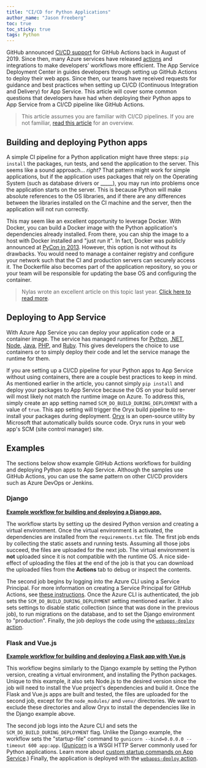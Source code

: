 ```yaml
---
title: "CI/CD for Python Applications"
author_name: "Jason Freeberg"
toc: true
toc_sticky: true
tags: Python
---
```


GitHub announced [CI/CD support](https://github.blog/2019-08-08-github-actions-now-supports-ci-cd/) for GitHub Actions back in August of 2019. Since then, many Azure services have released [actions](https://github.com/azure/actions) and integrations to make developers' workflows more efficient. The App Service Deployment Center in  guides developers through setting up GitHub Actions to deploy their web apps. Since then, our teams have received requests for guidance and best practices when setting up CI/CD (Continuous Integration and Delivery) for App Service. This article will cover some common questions that developers have had when deploying their Python apps to App Service from a CI/CD pipeline like GitHub Actions.

> This article assumes you are familiar with CI/CD pipelines. If you are not familiar, [read this article](https://www.redhat.com/en/topics/devops/what-cicd-pipeline) for an overview. 

## Building and deploying Python apps

A simple CI pipeline for a Python application might have three steps: `pip install` the packages, run tests, and send the application to the server. This seems like a sound approach... *right?* That pattern might work for simple applications, but if the application uses packages that rely on the Operating System (such as database drivers or _____), you may run into problems once the application starts on the server. This is because Python will make absolute references to the OS libraries, and if there are any differences between the libraries installed on the CI machine and the server, then the application will not run correctly.

This may seem like an excellent opportunity to leverage Docker. With Docker, you can build a Docker image with the Python application's dependencies already installed. From there, you can ship the image to a host with Docker installed and "just run it". In fact, Docker was publicly announced at [PyCon in 2013](https://www.youtube.com/watch?v=wW9CAH9nSLs). However, this option is not without its drawbacks. You would need to manage a container registry and configure your network such that the CI and production servers can securely access it. The Dockerfile also becomes part of the application repository, so you or your team will be responsible for updating the base OS and configuring the container.

> Nylas wrote an excellent article on this topic last year. [Click here to read more](https://www.nylas.com/blog/packaging-deploying-python/).

## Deploying to App Service

With Azure App Service you can deploy your application code or a container image. The service has managed runtimes for [Python](https://docs.microsoft.com/azure/app-service/quickstart-python), [.NET](https://docs.microsoft.com/azure/app-service/quickstart-dotnetcore), [Node](https://docs.microsoft.com/azure/app-service/quickstart-nodejs), [Java](https://docs.microsoft.com/azure/app-service/quickstart-java), [PHP](https://docs.microsoft.com/azure/app-service/quickstart-php), and [Ruby](https://docs.microsoft.com/azure/app-service/quickstart-ruby). This gives developers the choice to use containers or to simply deploy their code and let the service manage the runtime for them.

If you are setting up a CI/CD pipeline for your Python apps to App Service without using containers, there are a couple best practices to keep in mind. As mentioned earlier in the article, you cannot simply `pip install` and deploy your packages to App Service because the OS on your build server will most likely not match the runtime image on Azure. To address this, simply create an app setting named `SCM_DO_BUILD_DURING_DEPLOYMENT` with a value of `true`. This app setting will trigger the Oryx build pipeline to re-install your packages during deployment. [Oryx](https://github.com/Microsoft/Oryx) is an open-source utility by Microsoft that automatically builds source code. Oryx runs in your web app's SCM (site control manager) site.

## Examples

The sections below show example GitHub Actions workflows for building and deploying Python apps to App Service. Although the samples use GitHub Actions, you can use the same pattern on other CI/CD providers such as Azure DevOps or Jenkins.

### Django

[**Example workflow for building and deploying a Django app.**](https://github.com/Azure-Samples/djangoapp/blob/master/.github/workflows/build_and_deploy.yaml)

The workflow starts by setting up the desired Python version and creating a virtual environment. Once the virtual environment is activated, the dependencies are installed from the `requirements.txt` file. The first job ends by collecting the static assets and running tests. Assuming all those jobs succeed, the files are uploaded for the next job. The virtual environment is **not** uploaded since it is not compatible with the runtime OS. A nice side-effect of uploading the files at the end of the job is that you can download the uploaded files from the **Actions** tab to debug or inspect the contents.

The second job begins by logging into the Azure CLI using a Service Principal. For more information on creating a Service Principal for GitHub Actions, see [these instructions](https://github.com/Azure/login#configure-deployment-credentials). Once the Azure CLI is authenticated, the job sets the `SCM_DO_BUILD_DURING_DEPLOYMENT` setting mentioned earlier. It also sets settings to disable static collection (since that was done in the previous job), to run migrations on the database, and to set the Django environment to "production". Finally, the job deploys the code using the [`webapps-deploy` action](https://github.com/azure/webapps-deploy/).

### Flask and Vue.js

[**Example workflow for building and deploying a Flask app with Vue.js**](https://github.com/Azure-Samples/flask-vuejs-webapp/blob/main/.github/workflows/build_and_deploy.yaml)

This workflow begins similarly to the Django example by setting the Python version, creating a virtual environment, and installing the Python packages. Unique to this example, it also sets Node.js to the desired version since the job will need to install the Vue project's dependencies and build it. Once the Flask and Vue.js apps are built and tested, the files are uploaded for the second job, except for the `node_modules/` and `venv/` directories. We want to exclude these directories and allow Oryx to install the dependencies like in the Django example above.

The second job logs into the Azure CLI and sets the `SCM_DO_BUILD_DURING_DEPLOYMENT` flag. Unlike the Django example, the workflow sets the "startup-file" command to `gunicorn --bind=0.0.0.0 --timeout 600 app:app`. ([Gunicorn](https://docs.gunicorn.org/en/stable/index.html) is a WSGI HTTP Server commonly used for Python applications. Learn more about [custom startup commands on App Service](https://docs.microsoft.com/azure/app-service/configure-language-python#customize-startup-command).) Finally, the application is deployed with the [`webapps-deploy` action](https://github.com/azure/webapps-deploy/).
